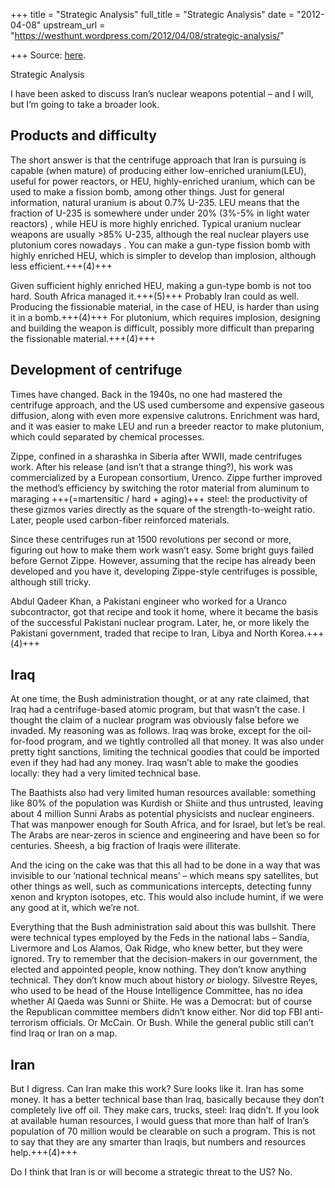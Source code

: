 +++
title = "Strategic Analysis"
full_title = "Strategic Analysis"
date = "2012-04-08"
upstream_url = "https://westhunt.wordpress.com/2012/04/08/strategic-analysis/"

+++
Source: [here](https://westhunt.wordpress.com/2012/04/08/strategic-analysis/).

Strategic Analysis

I have been asked to discuss Iran’s nuclear weapons potential – and I
will, but I’m going to take a broader look.

## Products and difficulty
The short answer is that the centrifuge approach that Iran is pursuing
is capable (when mature) of producing either low-enriched uranium(LEU),
useful for power reactors, or HEU, highly-enriched uranium, which can be
used to make a fission bomb, among other things. Just for general
information, natural uranium is about 0.7% U-235. LEU means that the
fraction of U-235 is somewhere under under 20% (3%-5% in light water
reactors) , while HEU is more highly enriched. Typical uranium nuclear
weapons are usually \>85% U-235, although the real nuclear players use
plutonium cores nowadays . You can make a gun-type fission bomb with
highly enriched HEU, which is simpler to develop than implosion,
although less efficient.+++(4)+++

Given sufficient highly enriched HEU, making a gun-type bomb is not too
hard. South Africa managed it.+++(5)+++ Probably Iran could as well.
Producing the fissionable material, in the case of HEU, is harder than
using it in a bomb.+++(4)+++ For plutonium, which requires implosion, designing
and building the weapon is difficult, possibly more difficult than
preparing the fissionable material.+++(4)+++

## Development of centrifuge
Times have changed. Back in the 1940s, no one had mastered the
centrifuge approach, and the US used cumbersome and expensive gaseous
diffusion, along with even more expensive calutrons. Enrichment was
hard, and it was easier to make LEU and run a breeder reactor to make
plutonium, which could separated by chemical processes.

Zippe, confined in a sharashka in Siberia after WWII, made centrifuges
work. After his release (and isn’t that a strange thing?), his work
was commercialized by a European consortium, Urenco. Zippe further
improved the method’s efficiency by switching the rotor material from
aluminum to maraging +++(=martensitic / hard + aging)+++ steel: the productivity of these gizmos varies
directly as the square of the strength-to-weight ratio. Later, people
used carbon-fiber reinforced materials.

Since these centrifuges run at 1500 revolutions per second or more,
figuring out how to make them work wasn’t easy. Some bright guys failed
before Gernot Zippe. However, assuming that the recipe has already been
developed and you have it, developing Zippe-style centrifuges is
possible, although still tricky. 

Abdul Qadeer Khan, a Pakistani
engineer who worked for a Uranco subcontractor, got that recipe and
took it home, where it became the basis of the successful Pakistani
nuclear program. Later, he, or more likely the Pakistani government,
traded that recipe to Iran, Libya and North Korea.+++(4)+++

## Iraq
At one time, the Bush administration thought, or at any rate claimed,
that Iraq had a centrifuge-based atomic program, but that wasn’t the
case. I thought the claim of a nuclear program was obviously false
before we invaded. My reasoning was as follows. Iraq was broke, except
for the oil-for-food program, and we tightly controlled all that
money. It was also under pretty tight sanctions, limiting the technical
goodies that could be imported even if they had had any money. Iraq
wasn’t able to make the goodies locally: they had a very limited
technical base. 

The Baathists also had very limited human resources
available: something like 80% of the population was Kurdish or Shiite
and thus untrusted, leaving about 4 million Sunni Arabs as potential
physicists and nuclear engineers. That was manpower enough for South
Africa, and for Israel, but let’s be real. The Arabs are near-zeros in
science and engineering and have been so for centuries. Sheesh, a big
fraction of Iraqis were illiterate.

And the icing on the cake was that this all had to be done in a way that
was invisible to our ‘national technical means’ – which means spy
satellites, but other things as well, such as communications
intercepts, detecting funny xenon and krypton isotopes, etc. This would
also include humint, if we were any good at it, which we’re not.

Everything that the Bush administration said about this was bullshit.
There were technical types employed by the Feds in the national labs –
Sandia, Livermore and Los Alamos, Oak Ridge, who knew better, but they
were ignored. Try to remember that the decision-makers in our
government, the elected and appointed people, know nothing. They don’t
know anything technical. They don’t know much about history *or*
biology. Silvestre Reyes, who used to be head of the House
Intelligence Committee, has no idea whether Al Qaeda was Sunni or
Shiite. He was a Democrat: but of course the Republican committee
members didn’t know either. Nor did top FBI anti-terrorism officials.
Or McCain. Or Bush. While the general public still can’t find Iraq or
Iran on a map.

## Iran
But I digress. Can Iran make this work? Sure looks like it. Iran has
some money. It has a better technical base than Iraq, basically because
they don’t completely live off oil. They make cars, trucks, steel: Iraq
didn’t. If you look at available human resources, I would guess that
more than half of Iran’s population of 70 million would be clearable on
such a program. This is not to say that they are any smarter than
Iraqis, but numbers and resources help.+++(4)+++

Do I think that Iran is or will become a strategic threat to the US?
No.













